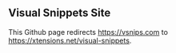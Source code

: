 ## Visual Snippets Site

This Github page redirects https://vsnips.com to https://xtensions.net/visual-snippets.
